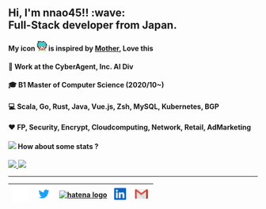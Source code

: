 <h2>Hi, I'm nnao45!! :wave: <br/>
Full-Stack developer from Japan.</h2>

#### My icon <img src="https://github.com/nnao45/nnao45/blob/master/nnao45.png?raw=true" height="20px" width="20px"/></a> is inspired by [Mother](https://www.nintendo.co.jp/n08/a2uj/mother2/index.html), Love this
#### :briefcase: Work at the CyberAgent, Inc. AI Div 
#### :mortar_board: B1 Master of Computer Science (2020/10~)
#### :computer: Scala, Go, Rust, Java, Vue.js, Zsh, MySQL, Kubernetes, BGP
#### ❤️ FP, Security, Encrypt, Cloudcomputing, Network, Retail, AdMarketing


#### <img src="https://media.giphy.com/media/VgCDAzcKvsR6OM0uWg/giphy.gif" width="50"> How about some stats ?
<p align="left">
<a href="https://github.com/anuraghazra/github-readme-stats">
  <img src="https://github-readme-stats.vercel.app/api?username=nnao45&count_private=true&show_icons=true" />
</a>
<a href="https://github.com/anuraghazra/github-readme-stats">
  <img src="https://github-readme-stats.vercel.app/api/top-langs/?username=nnao45&hide=makefile,shell" />
</a>
</p>

----

| [<img src="https://raw.githubusercontent.com/Delta456/Delta456/master/img/github.png" alt="github logo" width="34">](https://github.com/nnao45) |  [<img src="https://raw.githubusercontent.com/Delta456/Delta456/master/img/twitter.png" alt="twitter logo" width="34">](https://twitter.com/nnao45) |  [<img src="https://hatenacorp.jp/images/company/resource/hatena-blog-logo-s.png" alt="hatena logo" width="28">](https://nnao45.hatenadiary.com/) |  [<img src="https://github.com/Amchuz/Amchuz/blob/master/linkedin.jpeg" alt="linkedin logo" width="24">](https://www.linkedin.com/in/%E5%B0%9A%E5%BC%A5-%E6%A8%AA%E5%B1%B1-867544113/) |  [<img src="https://github.com/Amchuz/Amchuz/blob/master/gmail.jpeg" alt="gmail logo" width="34">](n4sekai5y@gmail.com)
|---|---|---|---|---|
